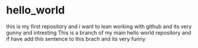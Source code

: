 # hello_world
this is my first repository and i want to lean working with github and its very gunny and intresting
This is a branch of my main hello world repository and if have add this sentence to this brach and its very funny
